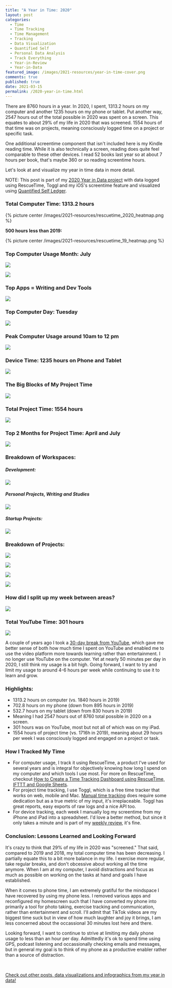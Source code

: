 ```yaml
---
title: "A Year in Time: 2020"
layout: post
categories:
  - Time
  - Time Tracking
  - Time Management
  - Tracking
  - Data Visualization
  - Quantified Self
  - Personal Data Analysis
  - Track Everything
  - Year-in-Review
  - Year-in-Data
featured_image: /images/2021-resources/year-in-time-cover.png
comments: true
published: true
date: 2021-03-15
permalink: /2020-year-in-time.html
---
```


There are 8760 hours in a year. In 2020, I spent, 1313.2 hours on my computer and another 1235 hours on my phone or tablet. Put another way, 2547 hours out of the total possible in 2020 was spent on a screen. This equates to about 29% of my life in 2020 that was screened. 1554 hours of that time was on projects, meaning consciously logged time on a project or specific task. 

One additional screentime component that isn't included here is my Kindle reading time. While it is also technically a screen, reading does quite feel comparable to these other devices. I read 52 books last year so at about 7 hours per book, that's maybe 360 or so reading screentime hours. 

Let's look at and visualize my year in time data in more detail.

NOTE: This post is part of my [2020 Year in Data project](http://www.markwk.com/category/year-in-data/) with data logged using RescueTime, Toggl and my iOS's screentime feature and visualized using [Quantified Self Ledger](http://www.markwk.com/qs-ledger-intro.html). 

### Total Computer Time: 1313.2 hours

{% picture center /images/2021-resources/rescuetime_2020_heatmap.png %}

**500 hours less than 2019:** 

{% picture center /images/2021-resources/rescuetime_19_heatmap.png %}

### Top Computer Usage Month: July

![](/images/2021-resources/202101131210.55.png)

![](/images/2021-resources/202101131210.58.png)

### Top Apps = Writing and Dev Tools

![](/images/2021-resources/202101131211.55.png)

###  Top Computer Day: Tuesday

![](/images/2021-resources/202101131209.54.png)

### Peak Computer Usage around 10am to 12 pm

![](/images/2021-resources/202101131211.05.png)

### Device Time: 1235 hours on Phone and Tablet

![](/images/2021-resources/202101131148.46.png)

### The Big Blocks of My Project Time

![](/images/2021-resources/2020-01-01_to_2020-12-31_toggl_report.png)

### Total Project Time: 1554 hours

![](/images/2021-resources/202101131157.38.png)

### Top 2 Months for Project Time: April and July

![](/images/2021-resources/202101131156.41.png)

### Breakdown of Workspaces: 

##### Development: 

![](/images/2021-resources/202101131157.54.png)

##### Personal Projects, Writing and Studies

![](/images/2021-resources/202101131157.52.png)

##### Startup Projects: 

![](/images/2021-resources/202101131157.57.png)

### Breakdown of Projects: 

![](/images/2021-resources/202101131159.20.png)

![](/images/2021-resources/202101131159.17.png)

![](/images/2021-resources/202101131158.39.png)

![](/images/2021-resources/202101131200.18.png)

### How did I split up my week between areas? 

![](/images/2021-resources/202101131156.46.png)

### Total YouTube Time: 301 hours

![](/images/2021-resources/202101131148.37.png)

A couple of years ago I took a [30-day break from YouTube](http://www.markwk.com/youtube-30-day-challenge.html), which gave me better sense of both how much time I spent on YouTube and enabled me to use the video platform more towards learning rather than entertainment. I no longer use YouTube on the computer. Yet at nearly  50 minutes per day in 2020, I still think my usage is a bit high. Going forward, I want to try and limit my usage to around 4-6 hours per week while continuing to use it to learn and grow. 

### Highlights:

- 1313.2 hours on computer (vs. 1840 hours in 2019)
- 702.8 hours on my phone (down from 895 hours in 2019)
- 532.7 hours on my tablet (down from 830 hours in 2019)
- Meaning I had 2547 hours out of 8760 total possible in 2020 on a screen.  
- 301 hours was on YouTube, most but not all of which was on my iPad. 
- 1554 hours of project time (vs. 1716h in 2019), meaning about 29 hours per week I was consciously logged and engaged on a project or task. 

### How I Tracked My Time

- For computer usage, I track it using RescueTime, a product I've used for several years and is integral for objectively knowing how long I spend on my computer and which tools I use most. For more on RescueTime, checkout [How to Create a Time Tracking Dashboard using RescueTime, IFTTT and Google Sheets](http://www.markwk.com/data-processing-time-tracking.html).
- For project time tracking, I use Toggl, which is a free time tracker that works on web, mobile and Mac. [Manual time tracking](http://www.markwk.com/2016/01/a-year-of-time-tracking-2015.html) does require some dedication but as a true metric of my input, it's irreplaceable. Toggl has great reports, easy exports of raw logs and a nice API too. 
- For device tracking, each week I manually log my screentime from my iPhone and iPad into a spreadsheet. I'd love a better method, but since it only takes a minute and is part of my [weekly review](http://www.markwk.com/data-driven-weekly-review.html), it's fine. 

### Conclusion: Lessons Learned and Looking Forward

It's crazy to think that 29% of my life in 2020 was "screened." That said, compared to 2019 and 2018, my total computer time has been decreasing. I partially equate this to a bit more balance in my life. I exercise more regular, take regular breaks, and don't obcessive about working all the time anymore. When I am at my computer, I avoid distractions and focus as much as possible on working on the tasks at hand and goals I have established. 

When it comes to phone time, I am extremely gratiful for the mindspace I have recovered by using my phone less. I removed various apps and reconfigured my homescreen such that I have converted my phone into primarily a tool for photo taking, exercise tracking and communication, rather than entertainment and scroll. I'll admit that TikTok videos are my biggest time suck but in view of how much laughter and joy it brings, I am less concerned about the occassional 30 minutes lost here and there. 

Looking forward, I want to continue to strive at limiting my daily phone usage to less than an hour per day. Admittedly it's ok to spend time using GPS, podcast listening and occassionally checking emails and messages, but in general my goal is to think of my phone as a productive enabler rather than a source of distraction. 

<br />

[Check out other posts, data visualizations and infographics from my year in data!](http://www.markwk.com/category/year-in-data/)
